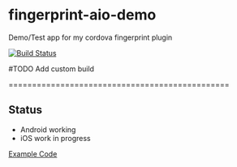 # fingerprint-aio-demo
Demo/Test app for my cordova fingerprint plugin

[![Build Status](https://travis-ci.org/NiklasMerz/fingerprint-aio-demo.svg?branch=master)](https://travis-ci.org/NiklasMerz/fingerprint-aio-demo)

#TODO Add custom build

===============================================

## Status
* Android working
* iOS work in progress

[Example Code](https://github.com/NiklasMerz/fingerprint-aio-demo/blob/master/www/js/controllers.js)
